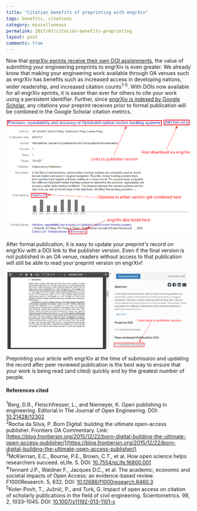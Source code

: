 ```yaml
---
title: "Citation benefits of preprinting with engrXiv"
tags: benefits, citations
category: miscellaneous
permalink: 2017/07/citation-benefits-preprinting
layout: post
comments: true
---
```


Now that [engrXiv eprints receive their own DOI assignments](http://blog.engrxiv.org/2017/07/DOIs-and-URLs), the value of submitting your engineering preprints to engrXiv is even greater. We already know that making your engineering work available through OA venues such as engrXiv has benefits such as increased access in developing nations, wider readership, and increased citation counts<sup>1-5</sup>. With DOIs now available for all engrXiv eprints, it is easier than ever for others to cite your work using a persistent identifier. Further, since [engrXiv is indexed by Google Scholar](http://blog.engrxiv.org/2017/04/google-scholar-indexing), any citations your preprint receives prior to formal publication will be combined in the Google Scholar citation metrics.

<img src="https://github.com/OpenEngr/engrXiv/raw/gh-pages/images/citation_example.PNG" width="550px"/>

After formal publication, it is easy to update your preprint's record on engrXiv with a DOI link to the publisher version. Even if the final version is not published in an OA venue, readers without access to that publication will still be able to read your preprint version on engrXiv!

<img src="https://github.com/OpenEngr/engrXiv/raw/gh-pages/images/citation_example_2.PNG" width="700px"/>

Preprinting your article with engrXiv at the time of submission and updating the record after peer reviewed publication is the best way to ensure that your work is being read (and cited) quickly and by the greatest number of people.


#### References cited
<sup>1</sup>Berg, D.R., Fleischfresser, L., and Niemeyer, K. Open publishing in engineering. Editorial in The Journal of Open Engineering. DOI: [10.21428/12302](http://doi.org/10.21428/12302)  
<sup>2</sup>Rocha da Silva, P. Born Digital: building the ultimate open-access publisher. Frontiers OA Commentary. Link: [https://blog.frontiersin.org/2015/12/22/born-digital-building-the-ultimate-open-access-publisher/](https://blog.frontiersin.org/2015/12/22/born-digital-building-the-ultimate-open-access-publisher/)  
<sup>3</sup>McKiernan, E.C., Bourne, P.E., Brown, C.T., et al. How open science helps researchers succeed. eLife. 5. DOI: [10.7554/eLife.16800.001](https://doi.org/10.7554/eLife.16800.001)  
<sup>4</sup>Tennant J.P., Waldner F., Jacques D.C., et al. The academic, economic and societal impacts of Open Access: an evidence-based review. F1000Research. 5, 632. DOI: [10.12688/f1000research.8460.3](http://dx.doi.org/10.12688/f1000research.8460.3)  
<sup>5</sup>Koler-Povh, T., Južnič, P., and Turk, G. Impact of open access on citation of scholarly publications in the field of civil engineering. Scientometrics. 98, 2, 1033–1045. DOI: [10.1007/s11192-013-1101-x](http://doi.org/10.1007/s11192-013-1101-x)